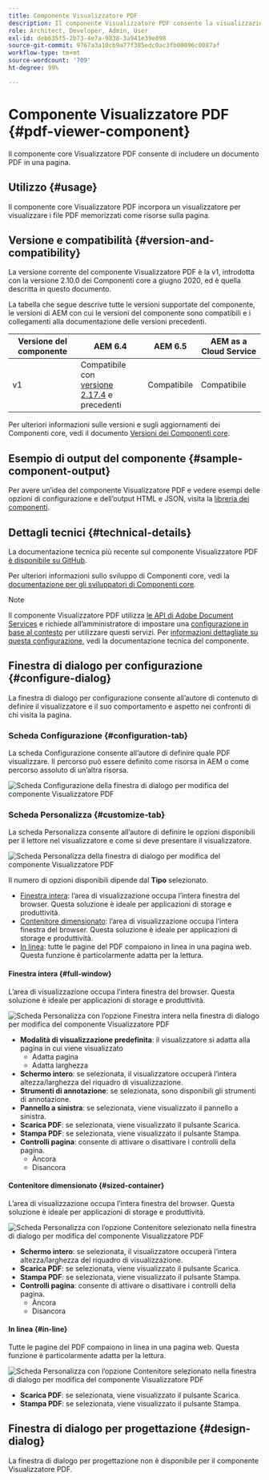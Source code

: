 ```yaml
---
title: Componente Visualizzatore PDF
description: Il componente Visualizzatore PDF consente la visualizzazione di un documento PDF.
role: Architect, Developer, Admin, User
exl-id: deb635f5-2b73-4e7a-9838-3a941e39e898
source-git-commit: 9767a3a10cb9a77f385edc0ac3fb00096c0087af
workflow-type: tm+mt
source-wordcount: '709'
ht-degree: 99%

---
```


# Componente Visualizzatore PDF {#pdf-viewer-component}

Il componente core Visualizzatore PDF consente di includere un documento PDF in una pagina.

## Utilizzo {#usage}

Il componente core Visualizzatore PDF incorpora un visualizzatore per visualizzare i file PDF memorizzati come risorse sulla pagina.

## Versione e compatibilità {#version-and-compatibility}

La versione corrente del componente Visualizzatore PDF è la v1, introdotta con la versione 2.10.0 dei Componenti core a giugno 2020, ed è quella descritta in questo documento.

La tabella che segue descrive tutte le versioni supportate del componente, le versioni di AEM con cui le versioni del componente sono compatibili e i collegamenti alla documentazione delle versioni precedenti.

| Versione del componente | AEM 6.4 | AEM 6.5 | AEM as a Cloud Service |
|--- |--- |---|---|
| v1 | Compatibile con<br>[versione 2.17.4](/help/versions.md) e precedenti | Compatibile | Compatibile |

Per ulteriori informazioni sulle versioni e sugli aggiornamenti dei Componenti core, vedi il documento [Versioni dei Componenti core](/help/versions.md).

## Esempio di output del componente {#sample-component-output}

Per avere un’idea del componente Visualizzatore PDF e vedere esempi delle opzioni di configurazione e dell’output HTML e JSON, visita la [libreria dei componenti](https://adobe.com/go/aem_cmp_library_pdfviewer_it).

## Dettagli tecnici {#technical-details}

La documentazione tecnica più recente sul componente Visualizzatore PDF [è disponibile su GitHub](https://adobe.com/go/aem_cmp_tech_pdfviewer_v1_it).

Per ulteriori informazioni sullo sviluppo di Componenti core, vedi la [documentazione per gli sviluppatori di Componenti core](/help/developing/overview.md).

>[!NOTE]
>
>Il componente Visualizzatore PDF utilizza [le API di Adobe Document Services](https://www.adobe.io/apis/documentcloud/dcsdk.html) e richiede all’amministratore di impostare una [configurazione in base al contesto](/help/developing/context-aware-configs.md) per utilizzare questi servizi. Per [informazioni dettagliate su questa configurazione](https://github.com/adobe/aem-core-wcm-components/tree/master/content/src/content/jcr_root/apps/core/wcm/components/pdfviewer/v1/pdfviewer#context-aware-config), vedi la documentazione tecnica del componente.

## Finestra di dialogo per configurazione {#configure-dialog}

La finestra di dialogo per configurazione consente all’autore di contenuto di definire il visualizzatore e il suo comportamento e aspetto nei confronti di chi visita la pagina.

### Scheda Configurazione {#configuration-tab}

La scheda Configurazione consente all’autore di definire quale PDF visualizzare. Il percorso può essere definito come risorsa in AEM o come percorso assoluto di un’altra risorsa.

![Scheda Configurazione della finestra di dialogo per modifica del componente Visualizzatore PDF](/help/assets/pdf-viewer-edit-configuration.png)

### Scheda Personalizza {#customize-tab}

La scheda Personalizza consente all’autore di definire le opzioni disponibili per il lettore nel visualizzatore e come si deve presentare il visualizzatore.

![Scheda Personalizza della finestra di dialogo per modifica del componente Visualizzatore PDF](/help/assets/pdf-viewer-edit-customize.png)

Il numero di opzioni disponibili dipende dal **Tipo** selezionato.

* [Finestra intera](#full-window): l’area di visualizzazione occupa l’intera finestra del browser. Questa soluzione è ideale per applicazioni di storage e produttività.
* [Contenitore dimensionato](#sized-container): l’area di visualizzazione occupa l’intera finestra del browser. Questa soluzione è ideale per applicazioni di storage e produttività.
* [In linea](#in-line): tutte le pagine del PDF compaiono in linea in una pagina web. Questa funzione è particolarmente adatta per la lettura.

#### Finestra intera {#full-window}

L’area di visualizzazione occupa l’intera finestra del browser. Questa soluzione è ideale per applicazioni di storage e produttività.

![Scheda Personalizza con l’opzione Finestra intera nella finestra di dialogo per modifica del componente Visualizzatore PDF](/help/assets/pdf-viewer-edit-customize-full.png)

* **Modalità di visualizzazione predefinita**: il visualizzatore si adatta alla pagina in cui viene visualizzato
   * Adatta pagina
   * Adatta larghezza
* **Schermo intero**: se selezionata, il visualizzatore occuperà l’intera altezza/larghezza del riquadro di visualizzazione.
* **Strumenti di annotazione**: se selezionata, sono disponibili gli strumenti di annotazione.
* **Pannello a sinistra**: se selezionata, viene visualizzato il pannello a sinistra.
* **Scarica PDF**: se selezionata, viene visualizzato il pulsante Scarica.
* **Stampa PDF**: se selezionata, viene visualizzato il pulsante Stampa.
* **Controlli pagina**: consente di attivare o disattivare i controlli della pagina.
   * Àncora
   * Disancora

#### Contenitore dimensionato {#sized-container}

L’area di visualizzazione occupa l’intera finestra del browser. Questa soluzione è ideale per applicazioni di storage e produttività.

![Scheda Personalizza con l’opzione Contenitore selezionato nella finestra di dialogo per modifica del componente Visualizzatore PDF](/help/assets/pdf-viewer-edit-customize-sized-container.png)

* **Schermo intero**: se selezionata, il visualizzatore occuperà l’intera altezza/larghezza del riquadro di visualizzazione.
* **Scarica PDF**: se selezionata, viene visualizzato il pulsante Scarica.
* **Stampa PDF**: se selezionata, viene visualizzato il pulsante Stampa.
* **Controlli pagina**: consente di attivare o disattivare i controlli della pagina.
   * Àncora
   * Disancora

#### In linea {#in-line}

Tutte le pagine del PDF compaiono in linea in una pagina web. Questa funzione è particolarmente adatta per la lettura.

![Scheda Personalizza con l’opzione Contenitore selezionato nella finestra di dialogo per modifica del componente Visualizzatore PDF](/help/assets/pdf-viewer-edit-customize-inline.png)

* **Scarica PDF**: se selezionata, viene visualizzato il pulsante Scarica.
* **Stampa PDF**: se selezionata, viene visualizzato il pulsante Stampa.

## Finestra di dialogo per progettazione {#design-dialog}

La finestra di dialogo per progettazione non è disponibile per il componente Visualizzatore PDF.
